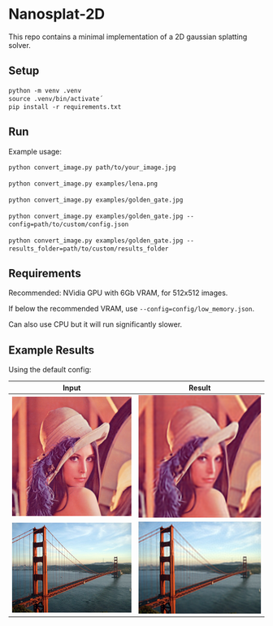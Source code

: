 # Nanosplat-2D

This repo contains a minimal implementation of a 2D gaussian splatting solver.


## Setup

```
python -m venv .venv
source .venv/bin/activate´
pip install -r requirements.txt
```


## Run

Example usage:

```
python convert_image.py path/to/your_image.jpg

python convert_image.py examples/lena.png

python convert_image.py examples/golden_gate.jpg

python convert_image.py examples/golden_gate.jpg --config=path/to/custom/config.json

python convert_image.py examples/golden_gate.jpg --results_folder=path/to/custom/results_folder
```


## Requirements

Recommended: NVidia GPU with 6Gb VRAM, for 512x512 images.

If below the recommended VRAM, use `--config=config/low_memory.json`.

Can also use CPU but it will run significantly slower.


## Example Results

Using the default config:

| Input | Result |
:-------------------------:|:-------------------------:
![](examples/lena.png)  |  ![](results/lena/result.png)
![](examples/golden_gate.jpg)  |  ![](results/golden_gate/result.png)